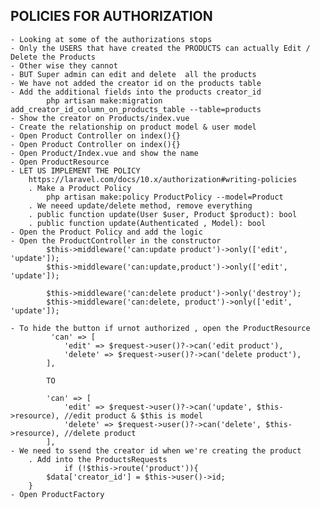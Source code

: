 ## POLICIES FOR AUTHORIZATION
    - Looking at some of the authorizations stops
    - Only the USERS that have created the PRODUCTS can actually Edit / Delete the Products
    - Other wise they cannot 
    - BUT Super admin can edit and delete  all the products
    - We have not added the creator id on the products table
    - Add the additional fields into the products creator_id
            php artisan make:migration add_creator_id_column_on_products_table --table=products
    - Show the creator on Products/index.vue
    - Create the relationship on product model & user model
    - Open Product Controller on index(){}
    - Open Product Controller on index(){}
    - Open Product/Index.vue and show the name
    - Open ProductResource 
    - LET US IMPLEMENT THE POLICY
        https://laravel.com/docs/10.x/authorization#writing-policies
        . Make a Product Policy
            php artisan make:policy ProductPolicy --model=Product
        . We neeed update/delete method, remove everything
        . public function update(User $user, Product $product): bool
        . public function update(Authenticated , Model): bool
    - Open the Product Policy and add the logic 
    - Open the ProductController in the constructor
            $this->middleware('can:update product')->only(['edit', 'update']);
            $this->middleware('can:update,product')->only(['edit', 'update']);

            $this->middleware('can:delete product')->only('destroy');
            $this->middleware('can:delete, product')->only(['edit', 'update']);

    - To hide the button if urnot authorized , open the ProductResource
             'can' => [
                'edit' => $request->user()?->can('edit product'),
                'delete' => $request->user()?->can('delete product'),
            ],

            TO 

            'can' => [
                'edit' => $request->user()?->can('update', $this->resource), //edit product & $this is model
                'delete' => $request->user()?->can('delete', $this->resource), //delete product
            ],
    - We need to ssend the creator id when we're creating the product 
        . Add into the ProductsRequests
                if (!$this->route('product')){
            $data['creator_id'] = $this->user()->id;
        }
    - Open ProductFactory
        
